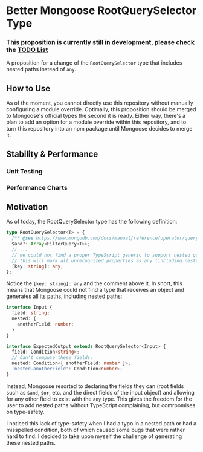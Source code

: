 # Better Mongoose RootQuerySelector Type

### This proposition is currently still in development, please check the [TODO List](https://github.com/PCOffline/mongoose-filter-query-poc/blob/main/README.md#todo-list)

A proposition for a change of the `RootQuerySelector` type that includes nested paths instead of `any`.

## How to Use

As of the moment, you cannot directly use this repository without manually configuring a module override. Optimally, this proposition should be merged to Mongoose's official types the second it is ready.
Either way, there's a plan to add an option for a module override within this repository, and to turn this repository into an npm package until Mongoose decides to merge it.

## Stability & Performance

### Unit Testing

### Performance Charts

## Motivation

As of today, the RootQuerySelector type has the following definition:

```ts
type RootQuerySelector<T> = {
  /** @see https://www.mongodb.com/docs/manual/reference/operator/query/and/#op._S_and */
  $and?: Array<FilterQuery<T>>;
  // ...
  // we could not find a proper TypeScript generic to support nested queries e.g. 'user.friends.name'
  // this will mark all unrecognized properties as any (including nested queries)
  [key: string]: any;
};
```

Notice the `[key: string]: any` and the comment above it. In short, this means that Mongoose could not find a type that receives an object and generates all its paths, including nested paths:

```ts
interface Input {
  field: string;
  nested: {
    anotherField: number;
  }
}

interface ExpectedOutput extends RootQuerySelector<Input> {
  field: Condition<string>;
  // Can't compute these fields:
  nested: Condition<{ anotherField: number }>;
  'nested.anotherField': Condition<number>;
}
```

Instead, Mongoose resorted to declaring the fields they can (root fields such as `$and`, `$or`, etc. and the direct fields of the input object) and allowing for any other field to exist with the `any` type. This gives the freedom for the user to add nested paths without TypeScript complaining, but comrpomises on type-safety.

I noticed this lack of type-safety when I had a typo in a nested path or had a misspelled condition, both of which caused some bugs that were rather hard to find. I decided to take upon myself the challenge of generating these nested paths.
